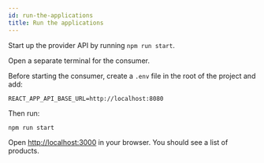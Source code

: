 ```yaml
---
id: run-the-applications
title: Run the applications
---
```


Start up the provider API by running `npm run start`.

Open a separate terminal for the consumer.

Before starting the consumer, create a `.env` file in the root of the project and add:

`REACT_APP_API_BASE_URL=http://localhost:8080`

Then run:

`npm run start`

Open [http://localhost:3000](http://localhost:3000) in your browser. You should see a list of products.

<!-- This file has been synced from the pactflow/docs.pactflow.io repository. Please do not edit it directly. The URL of the source file can be found in the custom_edit_url value above -->

